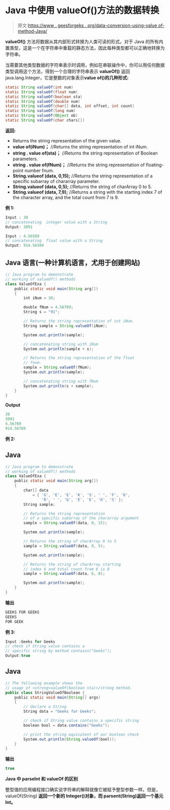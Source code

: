 # Java 中使用 valueOf()方法的数据转换

> 原文:[https://www . geesforgeks . org/data-conversion-using-value of-method-Java/](https://www.geeksforgeeks.org/data-conversion-using-valueof-method-java/)

**valueOf()** 方法将数据从其内部形式转换为人类可读的形式。对于 Java 的所有内置类型，这是一个在字符串中重载的静态方法，因此每种类型都可以正确地转换为字符串。

当需要其他类型数据的字符串表示时调用，例如在串联操作中，你可以用任何数据类型调用这个方法，得到一个合理的字符串表示 **valueOf()** 返回 java.lang.Integer，它是整数的对象表示**value of()的几种形式:**

```java
static String valueOf(int num)
static String valueOf(float num)
static String valueOf(boolean sta)
static String valueOf(double num)
static String valueOf(char[] data, int offset, int count)
static String valueOf(long num)
static String valueOf(Object ob)
static String valueOf(char chars[])
```

**返回:**

*   Returns the string representation of the given value.
*   **value of(iNum)；** //Returns the string representation of int iNum.
*   **string . value of(sta)；** //Returns the string representation of Boolean parameters.
*   **string . value of(fNum)；** //Returns the string representation of floating-point number fnum.
*   **String.valueof (data, 0,15);** //Returns the string representation of a specific subarray of chararray parameter.
*   **String.valueof (data, 0,5);** //Returns the string of charArray 0 to 5.
*   **String.valueof (data, 7,9);** //Returns a string with the starting index 7 of the character array, and the total count from 7 is 9.

**例 1:**

```java
Input : 30
// concatenating  integer value with a String 
Output: 3091

Input : 4.56589
// concatenating  float value with a String 
Output: 914.56589 
```

## Java 语言(一种计算机语言，尤用于创建网站)

```java
// Java program to demonstrate
// working of valueOf() methods
class ValueOfExa {
    public static void main(String arg[])
    {
        int iNum = 30;

        double fNum = 4.56789;
        String s = "91";

        // Returns the string representation of int iNum.
        String sample = String.valueOf(iNum);

        System.out.println(sample);

        // concatenating string with iNum
        System.out.println(sample + s);

        // Returns the string representation of the float
        // fnum.
        sample = String.valueOf(fNum);
        System.out.println(sample);

        // concatenating string with fNum
        System.out.println(s + sample);
    }
}
```

**Output**

```java
30
3091
4.56789
914.56789

```

**例 2:**

## Java

```java
// Java program to demonstrate
// working of valueOf() methods
class ValueOfExa {
    public static void main(String arg[])
    {
        char[] data
            = { 'G', 'E', 'E', 'K', 'S', ' ', 'F', 'O',
                'R', ' ', 'G', 'E', 'E', 'K', 'S' };
        String sample;

        // Returns the string representation
        // of a specific subarray of the chararray argument
        sample = String.valueOf(data, 0, 15);

        System.out.println(sample);

        // Returns the string of charArray 0 to 5
        sample = String.valueOf(data, 0, 5);

        System.out.println(sample);

        // Returns the string of charArray starting
        // index 6 and total count from 6 is 8
        sample = String.valueOf(data, 6, 8);

        System.out.println(sample);
    }
}
```

**输出**

```java
GEEKS FOR GEEKS
GEEKS
FOR GEEK

```

**例 3:**

```java
Input :Geeks for Geeks
// check if String value contains a 
// specific string by method contains("Geeks");
Output:true
```

## Java

```java
// The following example shows the
// usage of <strong>valueOf(boolean sta)</strong method.
public class StringValueOfBoolean {
    public static void main(String[] args)
    {
        // declare a String
        String data = "Geeks for Geeks";

        // check if String value contains a specific string
        boolean bool = data.contains("Geeks");

        // print the string equivalent of our boolean check
        System.out.println(String.valueOf(bool));
    }
}
```

**输出**

```java
true

```

**Java 中 parseInt 和 valueOf 的区别**

整型值的应用编程接口确实说字符串的解释就像它被赋予整型参数一样。但是，valueOf(String) **返回一个新的 Integer()对象，而 parsent(String)返回一个基元 Int。**